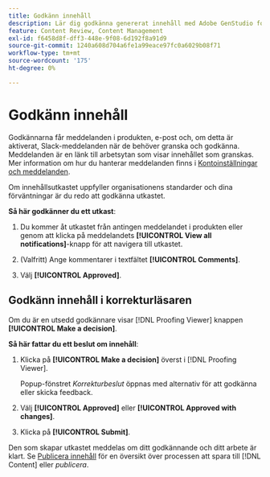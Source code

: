 ```yaml
---
title: Godkänn innehåll
description: Lär dig godkänna genererat innehåll med Adobe GenStudio for Performance Marketing.
feature: Content Review, Content Management
exl-id: f6458d8f-dff3-448e-9f08-6d192f8a91d9
source-git-commit: 1240a608d704a6fe1a99eace97fc0a6029b08f71
workflow-type: tm+mt
source-wordcount: '175'
ht-degree: 0%

---
```


# Godkänn innehåll

Godkännarna får meddelanden i produkten, e-post och, om detta är aktiverat, Slack-meddelanden när de behöver granska och godkänna. Meddelanden är en länk till arbetsytan som visar innehållet som granskas. Mer information om hur du hanterar meddelanden finns i [Kontoinställningar och meddelanden](https://experienceleague.adobe.com/en/docs/core-services/interface/features/account-preferences).

Om innehållsutkastet uppfyller organisationens standarder och dina förväntningar är du redo att godkänna utkastet.

**Så här godkänner du ett utkast**:

1. Du kommer åt utkastet från antingen meddelandet i produkten eller genom att klicka på meddelandets **[!UICONTROL View all notifications]**-knapp för att navigera till utkastet.

1. (Valfritt) Ange kommentarer i textfältet **[!UICONTROL Comments]**.

1. Välj **[!UICONTROL Approved]**.

## Godkänn innehåll i korrekturläsaren

Om du är en utsedd godkännare visar [!DNL Proofing Viewer] knappen **[!UICONTROL Make a decision]**.

**Så här fattar du ett beslut om innehåll**:

1. Klicka på **[!UICONTROL Make a decision]** överst i [!DNL Proofing Viewer].

   Popup-fönstret _Korrekturbeslut_ öppnas med alternativ för att godkänna eller skicka feedback.

1. Välj **[!UICONTROL Approved]** eller **[!UICONTROL Approved with changes]**.

1. Klicka på **[!UICONTROL Submit]**.

Den som skapar utkastet meddelas om ditt godkännande och ditt arbete är klart. Se [Publicera innehåll](/help/user-guide/approvals/publish-content.md) för en översikt över processen att spara till [!DNL Content] eller _publicera_.
